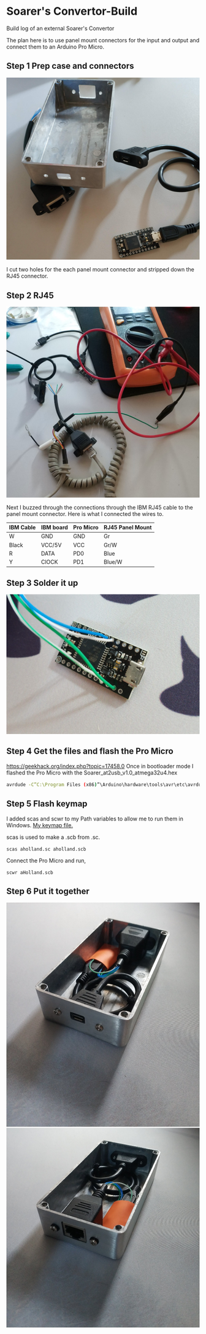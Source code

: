 # Soarer's Convertor-Build
Build log of an external Soarer's Convertor 

The plan here is to use panel mount connectors for the input and output and connect them to an Arduino Pro Micro. 

## Step 1 Prep case and connectors
![caseimage](./images/IMG_20190224_143027.jpg)

I cut two holes for the each panel mount connector and stripped down the RJ45 connector.

## Step 2 RJ45 
![alt text](./images/IMG_20190224_144755.jpg)

Next I buzzed through the connections through the IBM RJ45 cable to the panel mount connector. Here is what I connected the wires to. 

| IBM Cable | IBM board | Pro Micro | RJ45 Panel Mount|
|-----------|-----------|-----------|-----------------|
|     W     |   GND     |   GND     |       Gr        |
|   Black   |   VCC/5V  |   VCC     |      Gr/W       |
|    R      |   DATA    |   PD0     |      Blue       |
|    Y      |   ClOCK   |   PD1     |     Blue/W      |

## Step 3 Solder it up 
![alt text](./images/IMG_20190224_154628.jpg)

## Step 4 Get the files and flash the Pro Micro
https://geekhack.org/index.php?topic=17458.0
Once in bootloader mode I flashed the Pro Micro with the Soarer_at2usb_v1.0_atmega32u4.hex
```bash
avrdude -C”C:\Program Files (x86)”\Arduino\hardware\tools\avr\etc\avrdude.conf -v -p atmega32u4 -c avr109 -P COM4 -b 57600 -D -U flash:w:Soarer_at2usb_v1.0_atmega32u4.hex
```
## Step 5 Flash keymap 
I added scas and scwr to my Path variables to allow me to run them in Windows.
[My keymap file.](aholland.sc) 

scas is used to make a .scb from .sc. 
```
scas aholland.sc aholland.scb
```
Connect the Pro Micro and run,
```
scwr aHolland.scb
```

## Step 6 Put it together
![alt text](./images/IMG_20190227_162612.jpg)
![alt text](./images/IMG_20190227_162621.jpg)
